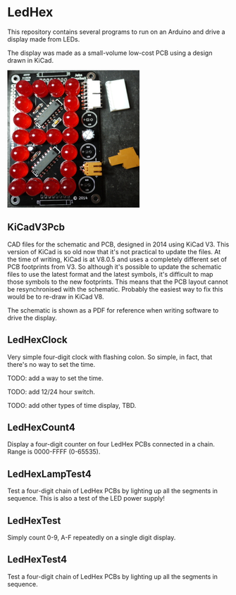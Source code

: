 # LedHex #

This repository contains several programs to run on an Arduino
and drive a display made from LEDs.

The display was made as a small-volume low-cost PCB using a design drawn in KiCad.

![LedHexDisplay](ledhexdisp1.jpg "Completed PCB populated with red LEDs")

## KiCadV3Pcb ##

CAD files for the schematic and PCB,
designed in 2014 using KiCad V3.
This version of KiCad is so old now that it's not practical to update the files.
At the time of writing,
KiCad is at V8.0.5 and uses a completely different set of PCB footprints from V3.
So although it's possible to update the schematic files to use the latest format
and the latest symbols,
it's difficult to map those symbols to the new footprints.
This means that the PCB layout cannot be resynchronised with the schematic.
Probably the easiest way to fix this would be to re-draw in KiCad V8.

The schematic is shown as a PDF for reference when writing software
to drive the display.

## LedHexClock ##

Very simple four-digit clock with flashing colon.
So simple, in fact,
that there's no way to set the time.

TODO: add a way to set the time.

TODO: add 12/24 hour switch.

TODO: add other types of time display, TBD.

## LedHexCount4 ##

Display a four-digit counter on four LedHex PCBs connected in a chain.
Range is 0000-FFFF (0-65535).

## LedHexLampTest4 ##

Test a four-digit chain of LedHex PCBs by lighting up all the segments
in sequence.
This is also a test of the LED power supply!

## LedHexTest ##

Simply count 0-9, A-F repeatedly on a single digit display.

## LedHexTest4 ##

Test a four-digit chain of LedHex PCBs by lighting up all the segments
in sequence.



